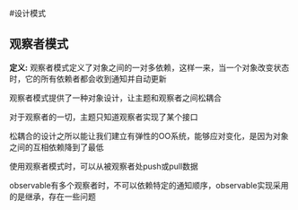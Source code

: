 #设计模式

## 观察者模式


**定义:**
观察者模式定义了对象之间的一对多依赖，这样一来，当一个对象改变状态时，它的所有依赖者都会收到通知并自动更新


观察者模式提供了一种对象设计，让主题和观察者之间松耦合

对于观察者的一切，主题只知道观察者实现了某个接口

松耦合的设计之所以能让我们建立有弹性的OO系统，能够应对变化，是因为对象之间的互相依赖降到了最低

使用观察者模式时，可以从被观察者处push或pull数据

observable有多个观察者时，不可以依赖特定的通知顺序，observable实现采用的是继承，存在一些问题





